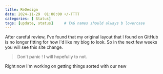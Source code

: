 ```yaml
---
title: ReDesign
date: 2024-11-29  01:00:00 +/-TTTT
categories: [ Status]
tags: [update, status]     # TAG names should always b lowercase
---
```


After careful review, I've found that my original  layout that I found on GitHub is no longer fitting for how I'd like my blog to look. So in the next few weeks you will see this site change. 

> Don't panic ! I will hopefully to not. 

Right now I'm working on getting things sorted with our new 